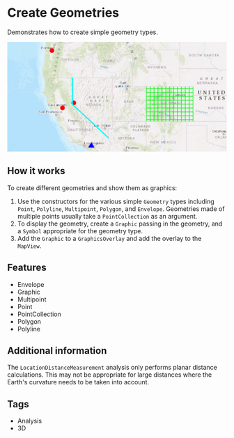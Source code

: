 <h1>Create Geometries</h2>
<p>Demonstrates how to create simple geometry types.</p>

<p><img src="CreateGeometries.png"/></p>

<h2>How it works</h2>
<p>To create different geometries and show them as graphics:</p>
<ol>
  <li>Use the constructors for the various simple <code>Geometry</code> types including <code>Point</code>, 
  <code>Polyline</code>, <code>Multipoint</code>, <code>Polygon</code>, and <code>Envelope</code>. Geometries made 
  of multiple points usually take a <code>PointCollection</code> as an argument.</li>
  <li>To display the geometry, create a <code>Graphic</code> passing in the geometry, and a <code>Symbol</code> 
  appropriate for the geometry type.</li>
  <li>Add the <code>Graphic</code> to a <code>GraphicsOverlay</code> and add the overlay to the 
  <code>MapView</code>.</li>
</ol>

<h2>Features</h2>  
<ul>
<li>Envelope</li>
<li>Graphic</li>
<li>Multipoint</li>
<li>Point</li>
<li>PointCollection</li>
<li>Polygon</li>
<li>Polyline</li>
</ul>

<h2>Additional information</h2>
<p>The <code>LocationDistanceMeasurement</code> analysis only performs planar distance calculations. This may not be 
appropriate for large distances where the Earth's curvature needs to be taken into account.</p>

<h2>Tags</h2>
<ul>
<li>Analysis</li>
<li>3D</li>
</ul>
